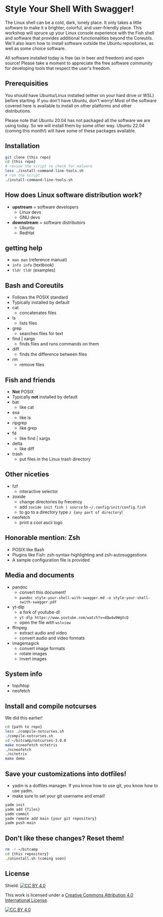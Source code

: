 # Style Your Shell With Swagger!

The Linux shell can be a cold, dark, lonely place. It only takes a little software to make it a brighter, colorful, and user-friendly place. This workshop will spruce up your Linux console experience with the Fish shell and software that provides additional functionalities beyond the Coreutils. We'll also learn how to install software outside the Ubuntu repositories, as well as some choice software.

All software installed today is free (as in beer and freedom) and open source! Please take a moment to appreciate the free software community for developing tools that respect the user's freedom.

## Prerequisities

You should have Ubuntu/Linux installed (either on your hard drive or WSL) before starting. If you don't have Ubuntu, don't worry! Most of the software covered here is available to install on other platforms and other distributions.

Please note that Ubuntu 20.04 has not packaged all the software we are using today. So we will install them by some other way. Ubuntu 22.04 (coming this month!) will have some of these packages available.

## Installation

```bash
git clone {this repo}
cd {this repo}
# review the script to check for malware
less ./install-command-line-tools.sh
# run the script
./install-command-line-tools.sh
```

## How does Linux software distribution work?
- **upstream** = software developers
  - Linux devs
  - GNU devs
- **downstream** = software distributors
  - Ubuntu
  - RedHat

## getting help
- `man man` (reference manual)
- `info info` (textbook)
- `tldr tldr` (examples)

## Bash and Coreutils
- Follows the POSIX standard
- Typically installed by default
- cat
  - concatenates files
- ls
  - lists files
- grep
  - searches files for text
- find | xargs
  - finds files and runs commands on them
- diff
  - finds the difference between files
- rm
  - remove files

## Fish and friends
- **Not** POSIX
- Typically **not** installed by default
- bat
  - like cat
- exa
  - like ls
- ripgrep
  - like grep
- fd
  - like find | xargs
- delta
  - like diff
- trash
  - put files in the Linux trash directory

## Other niceties
- fzf
    - interactive selector
- zoxide
    - change directories by frecency
    - add `zoxide init fish | source` to `~/.config/init/config.fish`
    - to go to a directory type `z {any part of directory`!
- neofetch
    - print a cool ascii logo

## Honorable mention: Zsh
- POSIX like Bash
- Plugins like Fish: zsh-syntax-highlighting and zsh-autosuggestions
- A sample configuration file is provided

## Media and documents
- pandoc
    - convert this document!
    - `pandoc style-your-shell-with-swagger.md -o style-your-shell-swith-swagger.pdf`
- yt-dlp
    - a fork of youtube-dl
    - `yt-dlp https://www.youtube.com/watch?v=dQw4w9WgXcQ`
    - open the file with `wslview`
- ffmpeg
    - extract audio and video
    - convert audio and video formats
- imagemagick
    - convert image formats
    - rotate images
    - invert images

## System info
- top/htop
- neofetch

## Install and compile notcurses

We did this earlier!

```bash
cd {path to repo}
less ./compile-notcurses.sh
./compile-notcurses.sh
cd ~/bitcamp/notcurses-3.0.8
make ncneofetch nctetris
./ncneofetch
./nctetris
make demo
```

## Save your customizations into dotfiles!
- yadm is a dotfiles manager. If you know how to use git, you know how to use yadm.
- make sure to set your git username and email!

```bash
yadm init
yadm add {files}
yadm commit
yadm remote add main {your git repository}
yadm push main
```

## Don't like these changes? Reset them!

```bash
rm -r ~/bitcamp
cd {this repository}
./uninstall.sh (coming soon)
```

## License

Shield: [![CC BY 4.0][cc-by-shield]][cc-by]

This work is licensed under a
[Creative Commons Attribution 4.0 International License][cc-by].

[![CC BY 4.0][cc-by-image]][cc-by]

[cc-by]: http://creativecommons.org/licenses/by/4.0/
[cc-by-image]: https://i.creativecommons.org/l/by/4.0/88x31.png
[cc-by-shield]: https://img.shields.io/badge/License-CC%20BY%204.0-lightgrey.svg 
